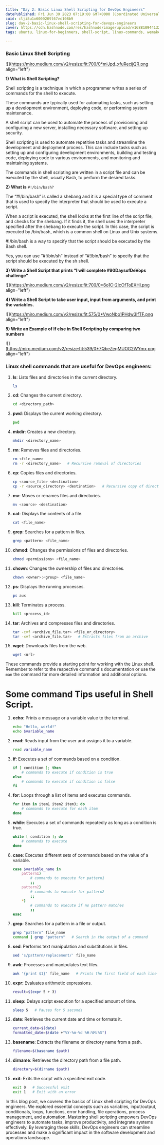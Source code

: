 ```yaml
---
title: "Day 2: Basic Linux Shell Scripting for DevOps Engineers"
datePublished: Fri Jun 30 2023 07:19:00 GMT+0000 (Coordinated Universal Time)
cuid: clji8u1x6000209l67vc108b9
slug: day-2-basic-linux-shell-scripting-for-devops-engineers
cover: https://cdn.hashnode.com/res/hashnode/image/upload/v1688109441322/1c8f86d5-3039-4e66-aee5-f08df4f5d6bb.png
tags: ubuntu, linux-for-beginners, shell-script, linux-commands, wemakedevs

---
```


### **Basic Linux Shell Scripting**

![](https://miro.medium.com/v2/resize:fit:700/0*miJpd_xfuRecijQR.png align="left")

**1) What is Shell Scripting?**

Shell scripting is a technique in which a programmer writes a series of commands for the shell to execute.

These commands are typically used for automating tasks, such as setting up a development environment, deploying code, or performing system maintenance.

A shell script can be used to automate the process of provisioning and configuring a new server, installing necessary software, and setting up security.

Shell scripting is used to automate repetitive tasks and streamline the development and deployment process. This can include tasks such as setting up and configuring development environments, building and testing code, deploying code to various environments, and monitoring and maintaining systems.

The commands in shell scripting are written in a script file and can be executed by the shell, usually Bash, to perform the desired tasks.

**2) What is** `#!/bin/bash?`

The “#!/bin/bash” is called a shebang and it is a special type of comment that is used to specify the interpreter that should be used to execute a script.

When a script is executed, the shell looks at the first line of the script file, and checks for the shebang. If it finds it, the shell uses the interpreter specified after the shebang to execute the script. In this case, the script is executed by /bin/bash, which is a common shell on Linux and Unix systems.

#!/bin/bash is a way to specify that the script should be executed by the Bash shell.

Yes, you can use “#!/bin/sh” instead of “#!/bin/bash” to specify that the script should be executed by the sh shell.

**3) Write a Shell Script that prints “I will complete #90DaysofDeVops challenge”**

![](https://miro.medium.com/v2/resize:fit:700/0*6o1C-2IcOfToEXHl.png align="left")

**4) Write a Shell Script to take user input, input from arguments, and print the variables.**

![](https://miro.medium.com/v2/resize:fit:575/0*VwoNbo1PHdw3lfTF.png align="left")

**5) Write an Example of If else in Shell Scripting by comparing two numbers**

![](https://miro.medium.com/v2/resize:fit:539/0*7QbeZeqMUOG2WYmx.png align="left")

### **Linux shell commands that are useful for DevOps engineers:**

1. **ls**: Lists files and directories in the current directory.
    
    ```bash
    ls
    ```
    
2. **cd**: Changes the current directory.
    
    ```bash
    cd <directory_path>
    ```
    
3. **pwd**: Displays the current working directory.
    
    ```bash
    pwd
    ```
    
4. **mkdir**: Creates a new directory.
    
    ```bash
    mkdir <directory_name>
    ```
    
5. **rm**: Removes files and directories.
    
    ```bash
    rm <file_name>
    rm -r <directory_name>   # Recursive removal of directories
    ```
    
6. **cp**: Copies files and directories.
    
    ```bash
    cp <source_file> <destination>
    cp -r <source_directory> <destination>   # Recursive copy of directories
    ```
    
7. **mv**: Moves or renames files and directories.
    
    ```bash
    mv <source> <destination>
    ```
    
8. **cat**: Displays the contents of a file.
    
    ```bash
    cat <file_name>
    ```
    
9. **grep**: Searches for a pattern in files.
    
    ```bash
    grep <pattern> <file_name>
    ```
    
10. **chmod**: Changes the permissions of files and directories.
    
    ```bash
    chmod <permissions> <file_name>
    ```
    
11. **chown**: Changes the ownership of files and directories.
    
    ```bash
    chown <owner>:<group> <file_name>
    ```
    
12. **ps**: Displays the running processes.
    
    ```bash
    ps aux
    ```
    
13. **kill**: Terminates a process.
    
    ```bash
    kill <process_id>
    ```
    
14. **tar**: Archives and compresses files and directories.
    
    ```bash
    tar -cvf <archive_file.tar> <file_or_directory>
    tar -xvf <archive_file.tar>   # Extracts files from an archive
    ```
    
15. **wget**: Downloads files from the web.
    
    ```bash
    wget <url>
    ```
    

These commands provide a starting point for working with the Linux shell. Remember to refer to the respective command's documentation or use the `man` the command for more detailed information and additional options.

# Some command Tips useful in Shell Script.

1. **echo**: Prints a message or a variable value to the terminal.
    
    ```bash
    echo "Hello, world!"
    echo $variable_name
    ```
    
2. **read**: Reads input from the user and assigns it to a variable.
    
    ```bash
    read variable_name
    ```
    
3. **if**: Executes a set of commands based on a condition.
    
    ```bash
    if [ condition ]; then
        # commands to execute if condition is true
    else
        # commands to execute if condition is false
    fi
    ```
    
4. **for**: Loops through a list of items and executes commands.
    
    ```bash
    for item in item1 item2 item3; do
        # commands to execute for each item
    done
    ```
    
5. **while**: Executes a set of commands repeatedly as long as a condition is true.
    
    ```bash
    while [ condition ]; do
        # commands to execute
    done
    ```
    
6. **case**: Executes different sets of commands based on the value of a variable.
    
    ```bash
    case $variable_name in
        pattern1)
            # commands to execute for pattern1
            ;;
        pattern2)
            # commands to execute for pattern2
            ;;
        *)
            # commands to execute if no pattern matches
            ;;
    esac
    ```
    
7. **grep**: Searches for a pattern in a file or output.
    
    ```bash
    grep "pattern" file_name
    command | grep "pattern"   # Search in the output of a command
    ```
    
8. **sed**: Performs text manipulation and substitutions in files.
    
    ```bash
    sed 's/pattern/replacement/' file_name
    ```
    
9. **awk**: Processes and manipulates text files.
    
    ```bash
    awk '{print $1}' file_name   # Prints the first field of each line
    ```
    
10. **expr**: Evaluates arithmetic expressions.
    
    ```bash
    result=$(expr 5 + 3)
    ```
    
11. **sleep**: Delays script execution for a specified amount of time.
    
    ```bash
    sleep 5   # Pauses for 5 seconds
    ```
    
12. **date**: Retrieves the current date and time or formats it.
    
    ```bash
    current_date=$(date)
    formatted_date=$(date +"%Y-%m-%d %H:%M:%S")
    ```
    
13. **basename**: Extracts the filename or directory name from a path.
    
    ```bash
    filename=$(basename $path)
    ```
    
14. **dirname**: Retrieves the directory path from a file path.
    
    ```bash
    directory=$(dirname $path)
    ```
    
15. **exit**: Exits the script with a specified exit code.
    
    ```bash
    exit 0   # Successful exit
    exit 1   # Exit with an error
    ```
    

In this blog post, we covered the basics of Linux shell scripting for DevOps engineers. We explored essential concepts such as variables, input/output, conditionals, loops, functions, error handling, file operations, process management, and automation. Mastering shell scripting empowers DevOps engineers to automate tasks, improve productivity, and integrate systems effectively. By leveraging these skills, DevOps engineers can streamline processes and make a significant impact in the software development and operations landscape.